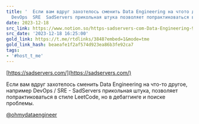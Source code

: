 ```yaml
---
title: '  Если вам вдруг захотелось сменить Data Engineering на чтото другое например
  DevOps  SRE  SadServers прикольная штука позволяет попрактиковаться в ст'
date: 2023-12-18
src_link: https://www.notion.so/https-sadservers-com-Data-Engineering-9ad27f58ac754f1da1c6cc2a19692c05
src_date: '2023-12-18 16:25:00'
gold_link: https://t.me/rtdlinks/3848?embed=1&mode=tme
gold_link_hash: beaeafe1f2af574d923ea86b3fe92ca7
tags:
- '#host_t_me'
---
```


[https://sadservers.com/](https://sadservers.com/)  
  
Если вам вдруг захотелось сменить Data Engineering на что-то другое, например DevOps / SRE - SadServers прикольная штука, позволяет попрактиковаться в стиле LeetCode, но в дебаггинге и поиске проблемы.  
  
  
[@ohmydataengineer](https://t.me/ohmydataengineer)